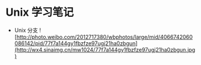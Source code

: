 # Unix 学习笔记

* Unix 分支
![http://photo.weibo.com/2012717380/wbphotos/large/mid/4066742060086142/pid/77f7a144gy1fbzfze97ugj21ha0zbgun](http://wx4.sinaimg.cn/mw1024/77f7a144gy1fbzfze97ugj21ha0zbgun.jpg)
